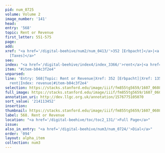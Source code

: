 ```yaml
---
pid: num_0725
volume: Volume 2
image_number: '141'
head:
entry: '568'
topic: Rent or Revenue
first_letter: 551-575
page:
add:
xref: "<a href='/digital-beehive/num2/num_0413/'>352 [Erbpacht]</a>|<a href='/digital-beehive/num6/num_1929/'>1359
  [Taxes]</a>"
see:
index: "<a href='/digital-beehive/index4/index_3366/'>rent</a>|<a href='/digital-beehive/index4/index_3406/'>revenue</a>"
item: "#item-b04c3f2e4"
unparsed:
line: 'Entry: 568|Topic: Rent or Revenue|Xref: 352 [Erbpacht]|Xref: 1359 [Taxes]|Index:
  rent|Index: revenue|#item-b04c3f2e4'
selection: https://stacks.stanford.edu/image/iiif/fm855tg5659/1607_0608/452,3452,2885,403/full/0/default.jpg
full_image: https://stacks.stanford.edu/image/iiif/fm855tg5659/1607_0608/full/full/0/default.jpg
annotation_uri: http://dev.llgc.org.uk/annotation/1576775105070
sort_value: '214113452'
insertion:
thumbnail: https://stacks.stanford.edu/image/iiif/fm855tg5659/1607_0608/452,3452,600,180/250,/0/default.jpg
label: 568. Rent or Revenue
location: "<a href='/digital-beehive/toc/toc2_131/'>Full Page</a>"
issue:
also_in_entry: "<a href='/digital-beehive/num3/num_0724/'>Dial</a>"
order: '094'
layout: alpha_item
collection: num3
---
```

